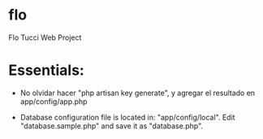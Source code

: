 flo
===

Flo Tucci Web Project


Essentials:
===================

- No olvidar hacer "php artisan key generate", y agregar el resultado en app/config/app.php

- Database configuration file is located in: "app/config/local". Edit "database.sample.php" and save it as "database.php".
